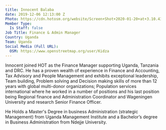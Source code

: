```yaml
---
title: Innocent Balaba
date: 2019-12-06 12:13:00 Z
Photo: https://cdn.hotosm.org/website/Screen+Shot+2020-01-20+at+3.10.43+PM.png
Member Type:
  Is Staff: false
Job Title: Finance & Admin Manager
Country: Uganda
Team: Uganda
Social Media (Full URL):
  OSM: https://www.openstreetmap.org/user/Kidza
---
```


Innocent joined HOT as the Finance Manager supporting Uganda, Tanzania and DRC. He has a proven wealth of experience in Finance and Accounting, Tax Advisory and People Management and exhibits exceptional leadership, Team building, Problem solving and Decision making skills of more than 12 years with global multi-donor organizations; Population services international where he worked in a number of positions and his last position being Regional finance and Administration Coordinator and Wageningen University and research Senior Finance Officer. 

He Holds a Master's Degree in business Administration (strategic Management) from Uganda Management Institute and a Bachelor’s degree in Business Administration from Ndejje University.